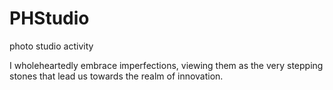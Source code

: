 # PHStudio
photo studio activity

I wholeheartedly embrace imperfections, viewing them as the very stepping stones that lead us towards the realm of innovation.

